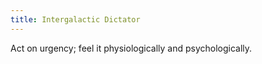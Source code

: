 ```yaml
---
title: Intergalactic Dictator
---
```


Act on urgency; feel it physiologically and psychologically.
